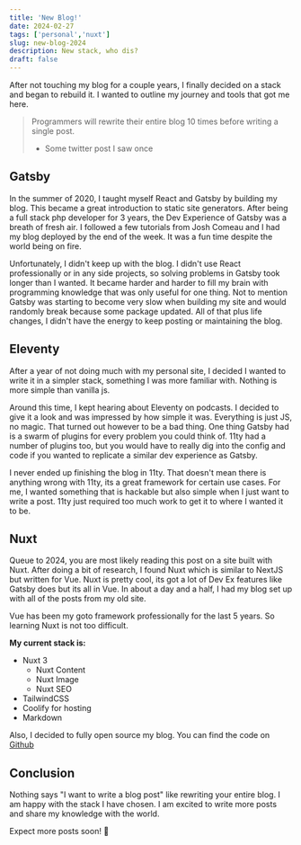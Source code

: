 ```yaml
---
title: 'New Blog!'
date: 2024-02-27
tags: ['personal','nuxt']
slug: new-blog-2024
description: New stack, who dis?
draft: false
---
```


After not touching my blog for a couple years, I finally decided on a stack and began to rebuild it. I wanted to outline my journey and tools that got me here.


> Programmers will rewrite their entire blog 10 times before writing a single post.
> 
> - Some twitter post I saw once

## Gatsby

In the summer of 2020, I taught myself React and Gatsby by building my blog. This became a great introduction to static site generators. After being a full stack php developer for 3 years, the Dev Experience of Gatsby was a breath of fresh air. I followed a few tutorials from Josh Comeau and I had my blog deployed by the end of the week. It was a fun time despite the world being on fire.

Unfortunately, I didn't keep up with the blog. I didn't use React professionally or in any side projects, so solving problems in Gatsby took longer than I wanted. It became harder and harder to fill my brain with programming knowledge that was only useful for one thing. Not to mention Gatsby was starting to become very slow when building my site and would randomly break because some package updated. All of that plus life changes, I didn't have the energy to keep posting or maintaining the blog.

## Eleventy

After a year of not doing much with my personal site, I decided I wanted to write it in a simpler stack, something I was more familiar with. Nothing is more simple than vanilla js.

Around this time, I kept hearing about Eleventy on podcasts. I decided to give it a look and was impressed by how simple it was. Everything is just JS, no magic. That turned out however to be a bad thing. One thing Gatsby had is a swarm of plugins for every problem you could think of. 11ty had a number of plugins too, but you would have to really dig into the config and code if you wanted to replicate a similar dev experience as Gatsby. 

I never ended up finishing the blog in 11ty. That doesn't mean there is anything wrong with 11ty, its a great framework for certain use cases. For me, I wanted something that is hackable but also simple when I just want to write a post. 11ty just required too much work to get it to where I wanted it to be.

## Nuxt

Queue to 2024, you are most likely reading this post on a site built with Nuxt. After doing a bit of research, I found Nuxt which is similar to NextJS but written for Vue. Nuxt is pretty cool, its got a lot of Dev Ex features like Gatsby does but its all in Vue. In about a day and a half, I had my blog set up with all of the posts from my old site. 

Vue has been my goto framework professionally for the last 5 years. So learning Nuxt is not too difficult.

**My current stack is:**
- Nuxt 3
  - Nuxt Content
  - Nuxt Image
  - Nuxt SEO
- TailwindCSS
- Coolify for hosting
- Markdown

Also, I decided to fully open source my blog. You can find the code on [Github](https://github.com/GeorgeNance/blog24)


## Conclusion

Nothing says "I want to write a blog post" like rewriting your entire blog. I am happy with the stack I have chosen. I am excited to write more posts and share my knowledge with the world. 

Expect more posts soon! :notebook: 



